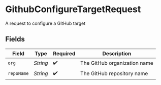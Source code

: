 # GithubConfigureTargetRequest

A request to configure a GitHub target


## Fields

| Field                        | Type                         | Required                     | Description                  |
| ---------------------------- | ---------------------------- | ---------------------------- | ---------------------------- |
| `org`                        | *String*                     | :heavy_check_mark:           | The GitHub organization name |
| `repoName`                   | *String*                     | :heavy_check_mark:           | The GitHub repository name   |